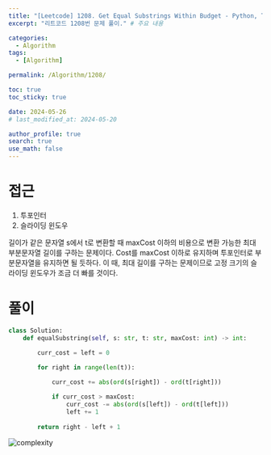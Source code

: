 ```yaml
---
title: "[Leetcode] 1208. Get Equal Substrings Within Budget - Python, Two Pointer, Sliding Window"
excerpt: "리트코드 1208번 문제 풀이." # 주요 내용

categories:
  - Algorithm
tags:
  - [Algorithm]

permalink: /Algorithm/1208/

toc: true
toc_sticky: true

date: 2024-05-26
# last_modified_at: 2024-05-20

author_profile: true
search: true
use_math: false
---
```


# 접근

1. 투포인터
2. 슬라이딩 윈도우

길이가 같은 문자열 s에서 t로 변환할 때 maxCost 이하의 비용으로 변환 가능한 최대 부분문자열 길이를 구하는 문제이다. Cost를 maxCost 이하로 유지하며 투포인터로 부분문자열을 유지하면 될 듯하다. 이 때, 최대 길이를 구하는 문제이므로 고정 크기의 슬라이딩 윈도우가 조금 더 빠를 것이다.

# 풀이

```python
class Solution:
    def equalSubstring(self, s: str, t: str, maxCost: int) -> int:

        curr_cost = left = 0
        
        for right in range(len(t)):

            curr_cost += abs(ord(s[right]) - ord(t[right]))

            if curr_cost > maxCost:
                curr_cost -= abs(ord(s[left]) - ord(t[left]))
                left += 1
        
        return right - left + 1

```
![complexity]({{site.url}}/assets/images/posts_img/2024-05-26-1/image.png)
